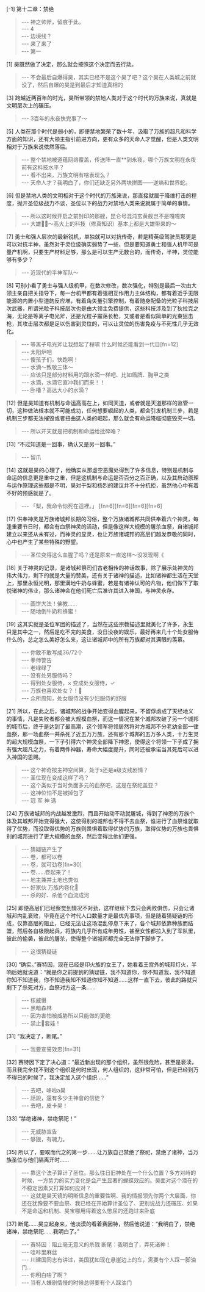 
[-1] 第十二章：禁绝
>--- 神之帅斧，留痕于此。<br>
>--- 4<br>
>--- 边境线？<br>
>--- 来了来了<br>
>--- 第一<br>

[1] 昊既然做了决定，那么就会按照这个决定而去行动。
>--- 不会最后自爆得昊，其实已经不是这个昊了吧？这个昊在人类城之前就没了，然后自爆的昊是到最后才知道真相的<br>

[3] 跨越近两百年的时光，昊所带领的禁地人类对于这个时代的万族来说，真就是文明层次上的碾压。
>--- 3百年的永夜快完事了～<br>

[5] 人类在那个时代是弱小的，即便禁地繁荣了数十年，汲取了万族的超凡和科学方面的知识，还有大领主指引前进方向，更有众多的天命人才觉醒，但是人类文明相对于万族来说依然落后。
>--- 整个禁地被道蕴网络覆盖，传送阵一直**到永夜，哪个万族文明在永夜前有这科技水平？<br>
>--- 看不出来，万族文明有啥表现么？<br>
>--- 天命人才？我明白了，你们还缺乏另外两块拼图——逆熵和世界蛇。<br>

[6] 但是禁地人类的文明相对于这个时代的万族来说，那直接就属于降维打击的程度，抛开圣位级战力不谈，圣位以下的战力对禁地人类来说就属于简单的事情。
>--- 所以这时候开启之前封印的那艘，昆仑号混沌玄黄舰岂不是嘎嘎爽<br>
>--- 大雄🐂🍺～高大上的科技（修真知识）基本上都是大雄带来的～<br>

[7] 勇士和强人层次的最新锐机，单独就可以对抗传奇，若是精英级驾驶员那更是可以对抗半神，虽然对于灵位级确实弱势了一些，但是要知道勇士和强人机甲可是量产机啊，只要生产材料足够，那么是可以生产无数台的，而传奇，半神，灵位能够有多少？
>--- 近现代的半神军队～<br>

[8] 可别小看了勇士与强人级机甲，在数次修改，数次强化，特别是最后一次由大领主亲自把关指导下，每一台机甲都有着强相互作用力主体结构，都有着近乎无限能源的内置小型道韵反应堆，有着角矢量引擎控制，有着随身配备的光粒子科技层次武器，所谓光粒子科技层次也是由大领主免费提供，这些科技涉及到了狄拉克之海，无论是等离子电光斧，还是光粒子震荡长枪，又或者是看似简单的光束狙击枪，其攻击层次都是足以伤害到灵位的，可以让灵位的伤害免疫与不死性几乎无效化。
>--- 等离子电光斧让我想起了程啸 什么时候还能看到一代目[fn=12]<br>
>--- 太阳炉吧<br>
>--- 傻孩子们，快跑啊！<br>
>--- 水滴～致敬三体～<br>
>--- 应该只是部分材料用的跟水滴一样吧、比如盾牌、胸甲之类<br>
>--- 水滴，水滴它直冲我们而来！！<br>
>--- 卧槽？高达大小的水滴？<br>

[12] 但是昊知道有机制与命运高高在上，如同天道，或者就是天道那样的监管一切，这种做法根本就不可能成功，任何想要崛起的人类，都会引发机制三步，若是机制三步都无法摧毁或者扭曲这人类的崛起，那么就会有命运降临彻底毁灭一切。
>--- 所以开天就是把机制和命运给批碎咯？<br>

[13] “不过知道是一回事，确认又是另一回事。”
>--- 留爪<br>

[14] 这就是昊的心理了，他确实从那虚空恶魔处得到了许多信息，特别是机制与命运的信息更是重中之重，但是这机制与命运是否百分之百正确，以及其启动原理与运作原理这些都是不明，昊对于梨和杨烈的建议并不十分抗拒，虽然他心中有着不好的预感就是了。
>--- 「梨，我命令你死在這裡。」
[fn=6][fn=6][fn=6][fn=6]<br>

[17] 供奉神灵是万族诸城邦长期的习俗，整个万族诸城邦共同供奉着六个神灵，每逢重要节日时，都会有血祭神灵的活动，但是像这样大规模的屠杀血祭，自诸城邦建立以来还从未有过，而神灵的显灵，也让万族诸城邦的高层们越发恭敬的同时，心中也产生了某些特殊的野望。
>--- 圣位变得这么血腥了吗？还是原来一直这样～没发现啊《<br>

[18] 关于神灵的记录，是诸城邦祭司们古老相传的神话故事，除了展示处神灵的伟大伟力，剩下的就是大量的赞美，还有关于诸神的描述，比如诸神都生活在天堂上，那里永恒光明，那里满地牛奶与蜂蜜，若是有诸神认可的凡物，他们做下了取悦诸神的伟业，那么诸神会在他们死亡后准许其进入神国，与神灵永存。
>--- 画饼大法！佛教……<br>
>--- 随地倒牛奶和蜂蜜！<br>

[19] 这其实就是圣位军团的描述了，当然在这些宗教描述里就美化了许多，永生只是其中之一，然后是吃不完的美食，没日没夜的娱乐，最好再来几十个处女服侍什么的，总之怎么美好怎么来，这让诸城邦中的所有万族都对其满眼的羡慕。
>--- 你敢不敢写成36/72个<br>
>--- 拳师警告<br>
>--- 老绿绿了<br>
>--- 没有处男服侍吗？<br>
>--- 得到处女服侍，×
变成处女服侍，✓<br>
>--- 万族也喜欢处女？！🐶<br>
>--- 众所周知，处女服侍没有少妇服侍的舒服<br>

[21] 所以，在此之后，诸城邦的战争开始变得血腥起来，不留俘虏成了天经地义的事情，凡是失败者都会被大规模血祭，而这一情况在某个城邦攻破了另一个城邦的城市后，终于是达到了最高潮，这个领军将领居然将对方城邦不分老幼全部一律血祭，那一场血祭一共杀死了近五万万族，还有那个城邦的五万多人类，十万生灵的超大规模血祭，一下子引得六个神灵全部降下神恩，使得这个将领一下子成了拥有强大超凡之力，有着两件神器，寿命大幅度提升，同时还被承诺当其死后可以进入神国的恩赐。
>--- 这个神奇按主神空间算，处于s还是a级支线剧情？<br>
>--- 圣位现在变成这样了吗？<br>
>--- 这个类似于当时负面多元的血祭吧，这是在祭祀盖亚？<br>
>--- 这神位怕不是被掉包了<br>
>--- 冠 军 神 选<br>

[24] 万族诸城邦的内战越发激烈，而且开始动不动就屠城，得到了神恩的万族个体及其城邦开始变得强大，这使得别的城邦也不得不去血祭，谁进行了血祭谁就取得了优势，而没取得优势的万族则畏惧着取得优势的万族，取得优势的万族也畏惧别的城邦进行了更大规模的血祭，然后变得比他们更强。
>--- 猜疑链产生了<br>
>--- 卷，都可以卷<br>
>--- 卷，就可劲卷[fn=30]<br>
>--- 卷……卷起来了！<br>
>--- 地主兼并土地也类似<br>
>--- 好家伙 万族内卷化🐶<br>
>--- 杀的好、杀他个血流成河<br>

[25] 即便高层们已经察觉到情况不对劲，这样继续下去只会两败俱伤，只会让诸城邦内乱衰败，毕竟在这个时代人口数量才是最优先事项，但是随着猜疑链的形成，仅靠高层的阻止，已经无法让这场混乱停息下来了，各个城邦依靠种族而结盟，然后各自极限起兵，将族内几乎所有成年男性，甚至女性都拉入到了军队里，彼此的偷袭，彼此的屠杀，使得整个诸城邦都完全无法停下脚步了。
>--- 这很猜疑链<br>

[30] “确实。”赛特因，现在已经是印火族的女王了，她看着王宫外的城邦灯火，半响后她就说道：“就是你之前提到的猜疑链，我不知道你，你不知道我，我不知道你知不知道我，你不知道我知不知道你知不知道……这样一直下去，彼此的路就只剩下了杀死对方，血祭对方这一条……
>--- 核威慑<br>
>--- 黑暗森林<br>
>--- 因为害怕被威胁所以只能做的更绝<br>
>--- 禁止🚫套娃！<br>

[31] ”我决定了，断尾。”
>--- 我要宣誓效忠[fn=31]<br>

[32] 赛特因下定了决心道：“最近新出现的那个组织，虽然很危险，甚至是亵渎，而且我完全找不到这个组织是何时出现，何人组织的，这非常可怕，但是已经到万不得已的时候了，我决定加入这个组织……”
>--- 去吧，哆啦a昊<br>
>--- 話說，還有多少主神會的信徒？<br>
>--- 去吧，皮卡昊！<br>

[33] “禁绝诸神，禁绝祭祀！”
>--- 无威胁宣告<br>
>--- 够狠，有魄力。<br>

[35] 所以了，要取而代之的第一步……让万族自己禁绝了祭祀，禁绝了诸神，当万族圣位与他们隔离开时……
>--- 靠这个法子算计了圣位。那么往日旧神处在一个什么位置？多方对峙的时候，一方势力的实力变化是会产生显著的蝴蝶效应的。昊面对这个潜在的不稳定因素又打算如何应对？<br>
>--- 这就是昊天镜的明晰信息的重要性啊、我的情报领先你两个大层面、你还在犹豫要不要血祭、我已经在开始算计圣位了、更别说战力还碾压、如果不是命运和机制、昊宝哪用得着这么憋屈的还跑过来卧底<br>

[37] 断尾……昊立起身来，他淡漠的看着赛因特，然后他说道：“我明白了，禁绝诸神，禁绝祭祀……我明白了。”
>--- 赛特因：阻止毫无意义的杀戮
断尾：我明白了，弄死诸神！<br>
>--- 哇咔里麻丝<br>
>--- 川建国同志有讲过，美国犹如现在悬崖边上的车，需要有个人踩一脚油门…<br>
>--- 你明白啥了啊？<br>
>--- 当有人嫌剧情慢的时候总得要有个人踩油门<br>
